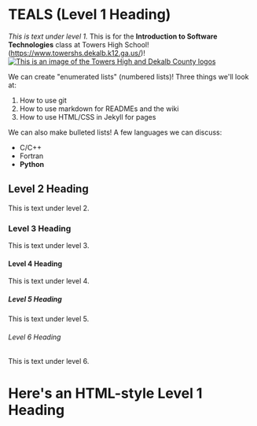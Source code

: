 # TEALS (Level 1 Heading) 

*This is text under level 1.* This is for the **Introduction to Software Technologies** class at Towers High School!(https://www.towershs.dekalb.k12.ga.us/)!
[![This is an image of the Towers High and Dekalb County logos](https://www.towershs.dekalb.k12.ga.us/sysimages/logo.png)](https://www.towershs.dekalb.k12.ga.us/Default.aspx)

We can create "enumerated lists" (numbered lists)! Three things we'll look at:
1. How to use git
2. How to use markdown for READMEs and the wiki
3. How to use HTML/CSS in Jekyll for pages

We can also make bulleted lists! A few languages we can discuss:
- C/C++
- Fortran
- **Python**

## Level 2 Heading 

This is text under level 2.

### Level 3 Heading 

This is text under level 3.

#### Level 4 Heading 

This is text under level 4.

##### Level 5 Heading 

This is text under level 5.

###### Level 6 Heading

This is text under level 6.

<H1>Here's an HTML-style Level 1 Heading</H1>
